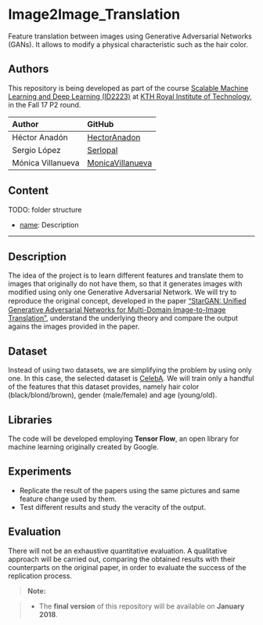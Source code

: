 # Image2Image_Translation
Feature translation between images using Generative Adversarial Networks (GANs). It allows to modify a physical characteristic such as the hair color.

Authors
-------
This repository is being developed as part of the course [Scalable Machine Learning and Deep Learning (ID2223)](https://kth.instructure.com/courses/3687) at [KTH Royal Institute of Technology](http://kth.se), in the Fall 17 P2 round.

| Author               | GitHub                                            |
|:---------------------|:--------------------------------------------------|
| Héctor Anadón | [HectorAnadon](https://github.com/HectorAnadon)       |
| Sergio López | [Serlopal](https://github.com/Serlopal) |
| Mónica Villanueva | [MonicaVillanueva](https://github.com/MonicaVillanueva)     |


Content
-------
TODO: folder structure
 - [name](https://github.com/MonicaVillanueva/): Description

----------


Description
-------------
The idea of the project is to learn different features and translate them to images that originally do not have them, so that it generates images with modified using only one Generative Adversarial Network. We will try to reproduce the original concept, developed in the paper [“StarGAN: Uniﬁed Generative Adversarial Networks
for Multi-Domain Image-to-Image Translation”](https://arxiv.org/pdf/1711.09020.pdf), understand the underlying theory and compare the output agains the images provided in the paper.


Dataset
-------
Instead of using two datasets, we are simplifying the problem by using only one. In this case, the selected dataset is [CelebA](http://mmlab.ie.cuhk.edu.hk/projects/CelebA.html).
We will train only a handful of the features that this dataset provides, namely hair color (black/blond/brown), gender (male/female) and age (young/old).

Libraries
-------
The code will be developed employing **Tensor Flow**, an open library for machine learning originally created by Google.

Experiments
-------
 - Replicate the result of the papers using the same pictures and same feature change used by them.
 - Test different results and study the veracity of the output.
 
Evaluation
-------
There will not be an exhaustive quantitative evaluation. A qualitative approach will be carried out, comparing the obtained results with their counterparts on the original paper, in order to evaluate the success of the replication process.



> **Note:**

> - The **final version** of this repository will be available on **January 2018**.


